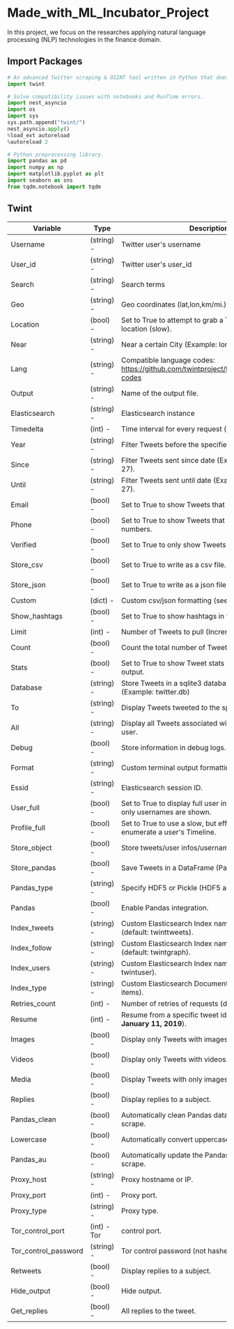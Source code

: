 # Made_with_ML_Incubator_Project
In this project, we focus on the researches applying natural language processing (NLP) technologies in the finance domain. 

## Import Packages
```python
# An advanced Twitter scraping & OSINT tool written in Python that doesn't use Twitter's API.
import twint

# Solve compatibility issues with notebooks and RunTime errors.
import nest_asyncio
import os
import sys
sys.path.append("twint/")
nest_asyncio.apply()
%load_ext autoreload
%autoreload 2

# Python preprocessing library.
import pandas as pd
import numpy as np
import matplotlib.pyplot as plt
import seaborn as sns
from tqdm.notebook import tqdm
```

## Twint

|Variable             |Type       |Description|
|---|---|---|
|Username             |(string) - |Twitter user's username|
|User_id              |(string) - |Twitter user's user_id|
|Search               |(string) - |Search terms|
|Geo                  |(string) - |Geo coordinates (lat,lon,km/mi.)|
|Location             |(bool)   - |Set to True to attempt to grab a Twitter user's location (slow).|
|Near                 |(string) - |Near a certain City (Example: london)|
|Lang                 |(string) - |Compatible language codes: https://github.com/twintproject/twint/wiki/Langauge-codes|
|Output               |(string) - |Name of the output file.|
|Elasticsearch        |(string) - |Elasticsearch instance|
|Timedelta            |(int)    - |Time interval for every request (days)|
|Year                 |(string) - |Filter Tweets before the specified year.|
|Since                |(string) - |Filter Tweets sent since date (Example: 2017-12-27).|
|Until                |(string) - |Filter Tweets sent until date (Example: 2017-12-27).|
|Email                |(bool)   - |Set to True to show Tweets that _might_ contain emails.|
|Phone                |(bool)   - |Set to True to show Tweets that _might_ contain phone numbers.|
|Verified             |(bool)   - |Set to True to only show Tweets by _verified_ users|
|Store_csv            |(bool)   - |Set to True to write as a csv file.|
|Store_json           |(bool)   - |Set to True to write as a json file.|
|Custom               |(dict)   - |Custom csv/json formatting (see below).|
|Show_hashtags        |(bool)   - |Set to True to show hashtags in the terminal output.|
|Limit                |(int)    - |Number of Tweets to pull (Increments of 20).|
|Count                |(bool)   - |Count the total number of Tweets fetched.|
|Stats                |(bool)   - |Set to True to show Tweet stats in the terminal output.|
|Database             |(string) - |Store Tweets in a sqlite3 database. Set this to the DB. (Example: twitter.db)|
|To                   |(string) - |Display Tweets tweeted _to_ the specified user.|
|All                  |(string) - |Display all Tweets associated with the mentioned user.|
|Debug                |(bool)   - |Store information in debug logs.|
|Format               |(string) - |Custom terminal output formatting.|
|Essid                |(string) - |Elasticsearch session ID.|
|User_full            |(bool)   - |Set to True to display full user information. By default, only usernames are shown.|
|Profile_full         |(bool)   - |Set to True to use a slow, but effective method to enumerate a user's Timeline.|
|Store_object         |(bool)   - |Store tweets/user infos/usernames in JSON objects.|
|Store_pandas         |(bool)   - |Save Tweets in a DataFrame (Pandas) file.|
|Pandas_type          |(string) - |Specify HDF5 or Pickle (HDF5 as default).|
|Pandas               |(bool)   - |Enable Pandas integration.|
|Index_tweets         |(string) - |Custom Elasticsearch Index name for Tweets (default: twinttweets).|
|Index_follow         |(string) - |Custom Elasticsearch Index name for Follows (default: twintgraph).|
|Index_users          |(string) - |Custom Elasticsearch Index name for Users (default: twintuser).|
|Index_type           |(string) - |Custom Elasticsearch Document type (default: items).|
|Retries_count        |(int)    - |Number of retries of requests (default: 10).|
|Resume               |(int)    - |Resume from a specific tweet id (**currently broken, January 11, 2019**).|
|Images               |(bool)   - |Display only Tweets with images.|
|Videos               |(bool)   - |Display only Tweets with videos.|
|Media                |(bool)   - |Display Tweets with only images or videos.|
|Replies              |(bool)   - |Display replies to a subject.|
|Pandas_clean         |(bool)   - |Automatically clean Pandas dataframe at every scrape.|
|Lowercase            |(bool)   - |Automatically convert uppercases in lowercases.|
|Pandas_au            |(bool)   - |Automatically update the Pandas dataframe at every scrape.|
|Proxy_host           |(string) - |Proxy hostname or IP.|
|Proxy_port           |(int)    - |Proxy port.|
|Proxy_type           |(string) - |Proxy type.|
|Tor_control_port     |(int) - Tor| control port.|
|Tor_control_password |(string) - |Tor control password (not hashed).|
|Retweets             |(bool)   - |Display replies to a subject.|
|Hide_output          |(bool)   - |Hide output.|
|Get_replies          |(bool)   - |All replies to the tweet.|